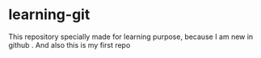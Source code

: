 # learning-git
This repository specially made for learning purpose, because I am new in github . And also this is my first repo

